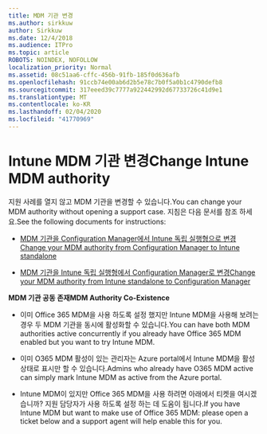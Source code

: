 ```yaml
---
title: MDM 기관 변경
ms.author: sirkkuw
author: Sirkkuw
ms.date: 12/4/2018
ms.audience: ITPro
ms.topic: article
ROBOTS: NOINDEX, NOFOLLOW
localization_priority: Normal
ms.assetid: 08c51aa6-cffc-456b-91fb-185f0d636afb
ms.openlocfilehash: 91ccb74e00ab6d2b5e78c7b0f5a0b1c4790defb8
ms.sourcegitcommit: 317eeed39c7777a922442992d67733726c41d9e1
ms.translationtype: MT
ms.contentlocale: ko-KR
ms.lasthandoff: 02/04/2020
ms.locfileid: "41770969"
---
```

# <a name="change-intune-mdm-authority"></a><span data-ttu-id="cc67b-102">Intune MDM 기관 변경</span><span class="sxs-lookup"><span data-stu-id="cc67b-102">Change Intune MDM authority</span></span>

<span data-ttu-id="cc67b-103">지원 사례를 열지 않고 MDM 기관을 변경할 수 있습니다.</span><span class="sxs-lookup"><span data-stu-id="cc67b-103">You can change your MDM authority without opening a support case.</span></span> <span data-ttu-id="cc67b-104">지침은 다음 문서를 참조 하세요.</span><span class="sxs-lookup"><span data-stu-id="cc67b-104">See the following documents for instructions:</span></span>
  
- [<span data-ttu-id="cc67b-105">MDM 기관을 Configuration Manager에서 Intune 독립 실행형으로 변경</span><span class="sxs-lookup"><span data-stu-id="cc67b-105">Change your MDM authority from Configuration Manager to Intune standalone</span></span>](https://docs.microsoft.com/configmgr/mdm/deploy-use/migrate-change-mdm-authority)
    
- [<span data-ttu-id="cc67b-106">MDM 기관을 Intune 독립 실행형에서 Configuration Manager로 변경</span><span class="sxs-lookup"><span data-stu-id="cc67b-106">Change your MDM authority from Intune standalone to Configuration Manager</span></span>](https://docs.microsoft.com/configmgr/mdm/deploy-use/change-mdm-authority)
    
 <span data-ttu-id="cc67b-107">**MDM 기관 공동 존재**</span><span class="sxs-lookup"><span data-stu-id="cc67b-107">**MDM Authority Co-Existence**</span></span>
  
- <span data-ttu-id="cc67b-108">이미 Office 365 MDM을 사용 하도록 설정 했지만 Intune MDM을 사용해 보려는 경우 두 MDM 기관을 동시에 활성화할 수 있습니다.</span><span class="sxs-lookup"><span data-stu-id="cc67b-108">You can have both MDM authorities active concurrently if you already have Office 365 MDM enabled but you want to try Intune MDM.</span></span>
    
- <span data-ttu-id="cc67b-109">이미 O365 MDM 활성이 있는 관리자는 Azure portal에서 Intune MDM을 활성 상태로 표시만 할 수 있습니다.</span><span class="sxs-lookup"><span data-stu-id="cc67b-109">Admins who already have O365 MDM active can simply mark Intune MDM as active from the Azure portal.</span></span>
    
- <span data-ttu-id="cc67b-110">Intune MDM이 있지만 Office 365 MDM을 사용 하려면 아래에서 티켓을 여시겠습니까? 지원 담당자가 사용 하도록 설정 하는 데 도움이 됩니다.</span><span class="sxs-lookup"><span data-stu-id="cc67b-110">If you have Intune MDM but want to make use of Office 365 MDM: please open a ticket below and a support agent will help enable this for you.</span></span>
    

